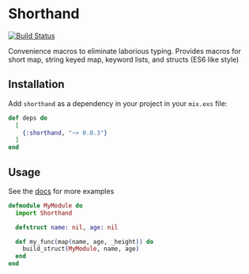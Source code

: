 # Shorthand
[![Build Status](https://travis-ci.org/andrewtimberlake/shorthand.svg?branch=master)](https://travis-ci.org/andrewtimberlake/shorthand)

Convenience macros to eliminate laborious typing. Provides macros for short map, string keyed map, keyword lists, and structs (ES6 like style)

## Installation

Add `shorthand` as a dependency in your project in your `mix.exs` file:

```elixir
def deps do
  [
    {:shorthand, "~> 0.0.3"}
  ]
end
```

## Usage

See the [docs](https://hexdocs.pm/shorthand) for more examples

```elixir
defmodule MyModule do
  import Shorthand

  defstruct name: nil, age: nil

  def my_func(map(name, age, _height)) do
    build_struct(MyModule, name, age)
  end
end
```